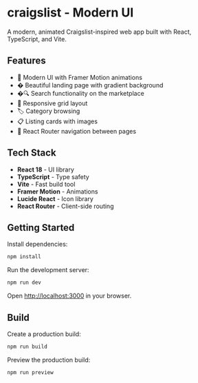 # craigslist - Modern UI

A modern, animated Craigslist-inspired web app built with React, TypeScript, and Vite.

## Features

- 🎨 Modern UI with Framer Motion animations
- � Beautiful landing page with gradient background
- �🔍 Search functionality on the marketplace
- 📱 Responsive grid layout
- 🏷️ Category browsing
- 📋 Listing cards with images
- 🔀 React Router navigation between pages

## Tech Stack

- **React 18** - UI library
- **TypeScript** - Type safety
- **Vite** - Fast build tool
- **Framer Motion** - Animations
- **Lucide React** - Icon library
- **React Router** - Client-side routing

## Getting Started

Install dependencies:

```bash
npm install
```

Run the development server:

```bash
npm run dev
```

Open [http://localhost:3000](http://localhost:3000) in your browser.

## Build

Create a production build:

```bash
npm run build
```

Preview the production build:

```bash
npm run preview
```

